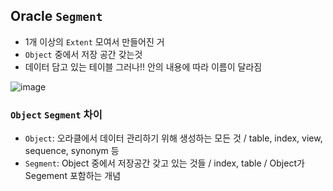 ## Oracle `Segment`
- 1개 이상의 `Extent` 모여서 만들어진 거 
- `Object` 중에서 저장 공간 갖는것
- 데이터 담고 있는 테이블 그러나!! 안의 내용에 따라 이름이 달라짐

![image](https://user-images.githubusercontent.com/61215550/161455000-2b27140b-0621-499a-815d-34f00707e03e.png)

### `Object` `Segment` 차이
- `Object`: 오라클에서 데이터 관리하기 위해 생성하는 모든 것 / table, index, view, sequence, synonym 등
- `Segment`: Object 중에서 저장공간 갖고 있는 것들 / index, table / Object가 Segement 포함하는 개념
